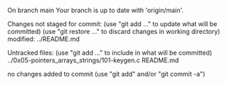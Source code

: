 On branch main
Your branch is up to date with 'origin/main'.

Changes not staged for commit:
  (use "git add <file>..." to update what will be committed)
  (use "git restore <file>..." to discard changes in working directory)
	modified:   ../README.md

Untracked files:
  (use "git add <file>..." to include in what will be committed)
	../0x05-pointers_arrays_strings/101-keygen.c
	README.md

no changes added to commit (use "git add" and/or "git commit -a")
